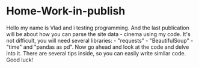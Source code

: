 # Home-Work-in-publish
Hello my name is Vlad and i testing programming.
And the last publication will be about how you can parse the site data - cinema using my code. It's not difficult, you will need several libraries: - "requests" - "BeautifulSoup" - "time" and "pandas as pd". Now go ahead and look at the code and delve into it. There are several tips inside, so you can easily write similar code. Good luck!